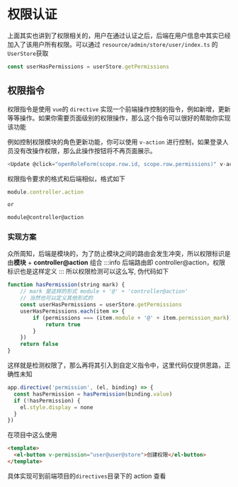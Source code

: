 # 权限认证

上面其实也讲到了权限相关的，用户在通过认证之后，后端在用户信息中其实已经加入了该用户所有权限。可以通过 `resource/admin/store/user/index.ts` 的 `UserStore`获取

```typescript
const userHasPermissions = userStore.getPermissions
```

## 权限指令

权限指令是使用 `vue`的 `directive` 实现一个前端操作控制的指令，例如新增，更新等等操作。如果你需要页面级别的权限操作，那么这个指令可以很好的帮助你实现该功能

例如控制权限模块的角色更新功能，你可以使用 `v-action` 进行控制，如果登录人员没有改操作权限，那么此操作按钮将不再页面展示。

```javascript
<Update @click="openRoleForm(scope.row.id, scope.row.permissions)" v-action="'permissions.role.update'"/>
```

权限指令要求的格式和后端相似，格式如下

```javascript
module.controller.action

or

module@controller@action
```

### 实现方案

众所周知，后端是模块的，为了防止模块之间的路由会发生冲突，所以权限标识是由**模块** + **controller@action** 组合
:::info
后端路由即 controller@action，权限标识也是这样定义
:::
所以权限检测可以这么写, 伪代码如下

```typescript
function hasPermission(string mark) {
    // mark 是这样的形式 module + '@' + 'controller@action'
    // 当然也可以定义其他形式的
    const userHasPermissions = userStore.getPermissions
    userHasPermissions.each(item => {
        if (permissions === (item.module + '@' + item.permission_mark)) {
            return true
        }
    })
    return false
}
```

这样就是检测权限了，那么再将其引入到自定义指令中，这里代码仅提供思路，正确性未知

```typescript
app.directive('permission', (el, binding) => {
  const hasPermission = hasPermission(binding.value)
  if (!hasPermission) {
    el.style.display = none
  }
})
```

在项目中这么使用

```html
<template>
  <el-button v-permission="user@user@store">创建权限</el-button>
</template>
```

具体实现可到前端项目的`directives`目录下的 action 查看
